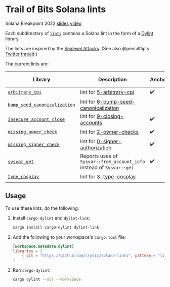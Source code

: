 # Trail of Bits Solana lints

Solana Breakpoint 2022 [slides] [video]

Each subdirectory of [`lints`] contains a Solana lint in the form of a [Dylint] library.

The lints are inspired by the [Sealevel Attacks]. (See also @pencilflip's [Twitter thread].)

The current lints are:

| Library                                                          | Description                                                                                                                              | Anchor             | Non Anchor         |
| ---------------------------------------------------------------- | ---------------------------------------------------------------------------------------------------------------------------------------- | ------------------ | ------------------ |
| [`arbitrary_cpi`](lints/arbitrary_cpi)                           | lint for [5-arbitrary-cpi](https://github.com/coral-xyz/sealevel-attacks/tree/master/programs/5-arbitrary-cpi)                           | :heavy_check_mark: | :heavy_check_mark: |
| [`bump_seed_canonicalization`](lints/bump_seed_canonicalization) | lint for [6-bump-seed-canonicalization](https://github.com/coral-xyz/sealevel-attacks/tree/master/programs/7-bump-seed-canonicalization) |                    | :heavy_check_mark: |
| [`insecure_account_close`](lints/insecure_account_close)         | lint for [9-closing-accounts](https://github.com/coral-xyz/sealevel-attacks/tree/master/programs/9-closing-accounts)                     | :heavy_check_mark: | :heavy_check_mark: |
| [`missing_owner_check`](lints/missing_owner_check)               | lint for [2-owner-checks](https://github.com/coral-xyz/sealevel-attacks/tree/master/programs/2-owner-checks)                             | :heavy_check_mark: | :heavy_check_mark: |
| [`missing_signer_check`](lints/missing_signer_check)             | lint for [0-signer-authorization](https://github.com/coral-xyz/sealevel-attacks/tree/master/programs/0-signer-authorization)             | :heavy_check_mark: | :heavy_check_mark: |
| [`sysvar_get`](lints/sysvar_get)                                 | Reports uses of `Sysvar::from_account_info` instead of `Sysvar::get`                                                                     | :heavy_check_mark: | :heavy_check_mark: |
| [`type_cosplay`](lints/type_cosplay)                             | lint for [3-type-cosplay](https://github.com/coral-xyz/sealevel-attacks/tree/master/programs/3-type-cosplay)                             |                    | :heavy_check_mark: |

## Usage

To use these lints, do the following:

1. Install `cargo-dylint` and `dylint-link`:

   ```sh
   cargo install cargo-dylint dylint-link
   ```

2. Add the following to your workspace's `Cargo.toml` file:

   ```toml
   [workspace.metadata.dylint]
   libraries = [
       { git = "https://github.com/crytic/solana-lints", pattern = "lints/*" },
   ]
   ```

3. Run `cargo-dylint`:
   ```sh
   cargo dylint --all --workspace
   ```

[`lints`]: lints
[dylint]: https://github.com/trailofbits/dylint
[sealevel attacks]: https://github.com/coral-xyz/sealevel-attacks
[slides]: docs/Dylint%20Can%20Help%20you%20Write%20More%20Secure%20Solana%20Contracts.pdf
[twitter thread]: https://threadreaderapp.com/thread/1483880018858201090.html
[video]: https://www.youtube.com/watch?v=AulT4TaPf1M

